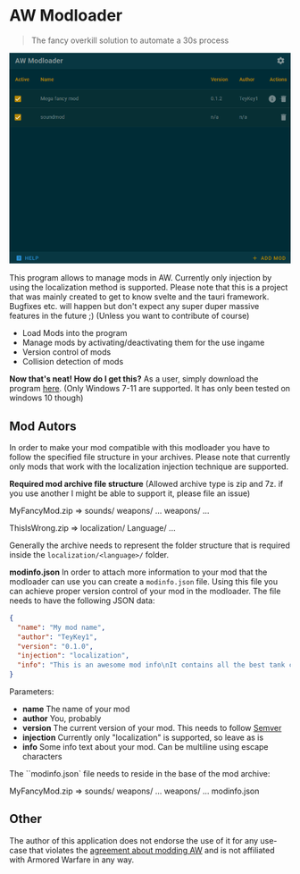 # AW Modloader

> The fancy overkill solution to automate a 30s process

![Modloader](./image.PNG)

This program allows to manage mods in AW. Currently only injection by using the localization method is supported. Please note that this is a project that was mainly created to get to know svelte and the tauri framework. Bugfixes etc. will happen but don't expect any super duper massive features in the future ;) (Unless you want to contribute of course)

- Load Mods into the program
- Manage mods by activating/deactivating them for the use ingame
- Version control of mods
- Collision detection of mods

**Now that's neat! How do I get this?**
As a user, simply download the program [here](https://github.com/TeyKey1). (Only Windows 7-11 are supported. It has only been tested on windows 10 though)

## Mod Autors

In order to make your mod compatible with this modloader you have to follow the specified file structure in your archives.
Please note that currently only mods that work with the localization injection technique are supported.

**Required mod archive file structure**
(Allowed archive type is zip and 7z. if you use another I might be able to support it, please file an issue)

MyFancyMod.zip =>
sounds/
weapons/
...
weapons/
...

ThisIsWrong.zip =>
localization/
Language/
...

Generally the archive needs to represent the folder structure that is required inside the `localization/<language>/` folder.

**modinfo.json**
In order to attach more information to your mod that the modloader can use you can create a `modinfo.json` file. Using this file you can achieve proper version control of your mod in the modloader. The file needs to have the following JSON data:

```JSON
{
  "name": "My mod name",
  "author": "TeyKey1",
  "version": "0.1.0",
  "injection": "localization",
  "info": "This is an awesome mod info\nIt contains all the best tank colors\n\nmore info here: https://armoredlabs.net"
}
```

Parameters:

- **name** The name of your mod
- **author** You, probably
- **version** The current version of your mod. This needs to follow [Semver](https://semver.org/)
- **injection** Currently only "localization" is supported, so leave as is
- **info** Some info text about your mod. Can be multiline using escape characters

The ``modinfo.json` file needs to reside in the base of the mod archive:

MyFancyMod.zip =>
sounds/
weapons/
...
weapons/
...
modinfo.json

## Other
The author of this application does not endorse the use of it for any use-case that violates the [agreement about modding AW](https://armoredlabs.net/index.php?/topic/166-modding-aw-a-statement-caveats/) and is not affiliated with Armored Warfare in any way.
